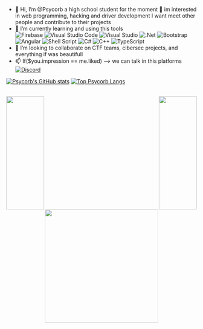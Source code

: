 - 👋 Hi, I’m @Psycorb a high school student for the moment 👀 im interested in web programming, hacking and driver development I want meet other people and contribute to their projects
- 🌱 I’m currently learning and using this tools<br>
<img alt="Firebase" src="https://img.shields.io/badge/firebase-%23039BE5.svg?&style=for-the-badge&logo=firebase"/> <img alt="Visual Studio Code" src="https://img.shields.io/badge/VisualStudioCode-0078d7.svg?&style=for-the-badge&logo=visual-studio-code&logoColor=white"/>
<img alt="Visual Studio" src="https://img.shields.io/badge/VisualStudio-5C2D91.svg?&style=for-the-badge&logo=visual-studio&logoColor=white"/> <img alt=".Net" src="https://img.shields.io/badge/.NET-5C2D91?style=for-the-badge&logo=.net&logoColor=white"/>
<img alt="Bootstrap" src="https://img.shields.io/badge/bootstrap-%23563D7C.svg?&style=for-the-badge&logo=bootstrap&logoColor=white"/> <img alt="Angular" src="https://img.shields.io/badge/angular-%23DD0031.svg?&style=for-the-badge&logo=angular&logoColor=white"/>
<img alt="Shell Script" src="https://img.shields.io/badge/shell_script-%23121011.svg?&style=for-the-badge&logo=gnu-bash&logoColor=white"/> <img alt="C#" src="https://img.shields.io/badge/c%23-%23239120.svg?&style=for-the-badge&logo=c-sharp&logoColor=white"/>
<img alt="C++" src="https://img.shields.io/badge/c++-%2300599C.svg?&style=for-the-badge&logo=c%2B%2B&ogoColor=white"/> <img alt="TypeScript" src="https://img.shields.io/badge/typescript-%23007ACC.svg?&style=for-the-badge&logo=typescript&logoColor=white"/>
- 💞️ I’m looking to collaborate on CTF teams, cibersec projects, and everything if was beautifull
- 📫 If($you.impression == me.liked) --> we can talk in this platforms<br>
[<img alt="Discord" src="https://img.shields.io/badge/Psycorb-%237289DA.svg?&style=for-the-badge&logo=discord&logoColor=white"/>](https://discord.gg/AT2CE3EkmG)

[![Psycorb's GitHub stats](https://github-readme-stats.vercel.app/api?username=Psycorb&show_icons=true&theme=yeblu)](https://github.com/Psycorb)
[![Top Psycorb Langs](https://github-readme-stats.vercel.app/api/top-langs/?username=Psycorb&layout=compact)](https://github.com/Psycorb)

<br>
<img align="left" width="100" height="300" src="https://media.giphy.com/media/ZETdCfR3SAAhCMDQUf/giphy.gif">
<img align="right" width="100" height="300" src="https://media.giphy.com/media/ZETdCfR3SAAhCMDQUf/giphy.gif">
<p align="center">
  <img width="300" height="300" src="https://media.giphy.com/media/12hjJ7tjzvlQ08/giphy.gif">
</p>
